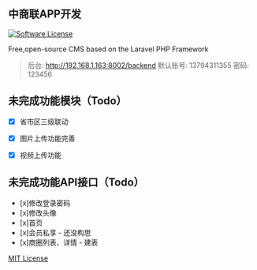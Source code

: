 ## 中商联APP开发

[![Software License](https://img.shields.io/badge/license-MIT-brightgreen.svg?style=flat-square)](LICENSE)

Free,open-source CMS based on the Laravel PHP Framework

> 后台: http://192.168.1.163:8002/backend
> 默认账号: 13794311355 密码: 123456

## 未完成功能模块（Todo）

- [x] 省市区三级联动
- [x] 图片上传功能完善
- [x] 视频上传功能



## 未完成功能API接口（Todo）
- [x]修改登录密码
- [x]修改头像
- [x]首页
- [x]会员私享 - 还没构思
- [x]商圈列表、详情 - 建表


[MIT License](http://opensource.org/licenses/MIT)